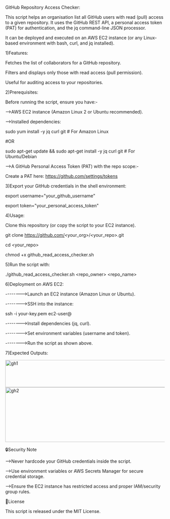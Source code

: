 GitHub Repository Access Checker:

This script helps an organisation list all GitHub users with read (pull) access to a given repository.
It uses the GitHub REST API, a personal access token (PAT) for authentication, and the jq command-line JSON processor.

It can be deployed and executed on an AWS EC2 instance (or any Linux-based environment with bash, curl, and jq installed).

1)Features:

Fetches the list of collaborators for a GitHub repository.

Filters and displays only those with read access (pull permission).

Useful for auditing access to your repositories.


2)Prerequisites:

Before running the script, ensure you have:-

-->AWS EC2 instance (Amazon Linux 2 or Ubuntu recommended).

-->Installed dependencies:

sudo yum install -y jq curl git   # For Amazon Linux


#OR


sudo apt-get update && sudo apt-get install -y jq curl git   # For Ubuntu/Debian


-->A GitHub Personal Access Token (PAT) with the repo scope:-

Create a PAT here: https://github.com/settings/tokens


3)Export your GitHub credentials in the shell environment:

export username="your_github_username"

export token="your_personal_access_token"


4)Usage:

Clone this repository (or copy the script to your EC2 instance).

git clone https://github.com/<your_org>/<your_repo>.git

cd <your_repo>

chmod +x github_read_access_checker.sh


5)Run the script with:

./github_read_access_checker.sh <repo_owner> <repo_name>



6)Deployment on AWS EC2:

-------->Launch an EC2 instance (Amazon Linux or Ubuntu).

-------->SSH into the instance:

ssh -i your-key.pem ec2-user@<ec2-public-ip>

-------->Install dependencies (jq, curl).

-------->Set environment variables (username and token).

-------->Run the script as shown above.


7)Expected Outputs:

<img width="862" height="86" alt="gh1" src="https://github.com/user-attachments/assets/e7d6b372-c0e9-4f88-a308-640ad5f5e498" />


<img width="859" height="173" alt="gh2" src="https://github.com/user-attachments/assets/029b0397-740b-45aa-9554-c317c8e8a79d" />



🔒Security Note

-->Never hardcode your GitHub credentials inside the script.

-->Use environment variables or AWS Secrets Manager for secure credential storage.

-->Ensure the EC2 instance has restricted access and proper IAM/security group rules.



📄License

This script is released under the MIT License.
